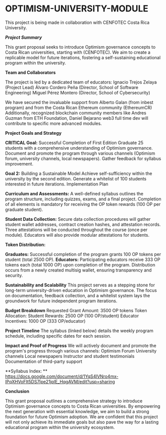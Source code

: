 # OPTIMISM-UNIVERSITY-MODULE
This project is being made in collaboration with CENFOTEC Costa Rica University.

***Project Summary***

This grant proposal seeks to introduce Optimism governance concepts to Costa Rican universities, starting with (CENFOTEC). We aim to create a replicable model for future iterations, fostering a self-sustaining educational program within the university.

**Team and Collaborators**

The project is led by a dedicated team of educators:
Ignacio Trejos Zelaya (Project Lead)
Álvaro Cordero Peña (Director, School of Software Engineering)
Miguel Pérez Montero (Director, School of Cybersecurity)

We have secured the invaluable support from Alberto Galan (from inbest program) and from the Costa Rican Ethereum community (EthereumCR) Additionally, recognized blockchain community members like Andres Guzman from ETH Foundation, Daniel Bejarano web3 full time dev will contribute to specific more advanced modules.

**Project Goals and Strategy**

**CRITICAL Goal:** Successful Completion of First Edition
Graduate 25 students with a comprehensive understanding of Optimism governance.
Document and promote the program through various channels (Optimism forum, university channels, local newspapers).
Gather feedback for syllabus improvement.

**Goal 2:** Building a Sustainable Model
Achieve self-sufficiency within the university by the second edition.
Generate a whitelist of 100 students interested in future iterations.
Implementation Plan

**Curriculum and Assessments:** A well-defined syllabus outlines the program structure, including quizzes, exams, and a final project. Completion of all elements is mandatory for receiving the OP token rewards (100 OP per graduate student).

**Student Data Collection:** Secure data collection procedures will gather student wallet addresses, contract creation hashes, and attestation records. Three attestations will be conducted throughout the course (once per module). Educators will also provide modular attestations for students.

**Token Distribution:**

**Graduates:** Successful completion of the program grants 100 OP tokens per student (total 2500 OP).
**Educators:** Participating educators receive 333 OP tokens each (total 1000 OP) upon completion of the program.
Distribution occurs from a newly created multisig wallet, ensuring transparency and security.

**Sustainability and Scalability**
This project serves as a stepping stone for long-term university-driven education in Optimism governance. The focus on documentation, feedback collection, and a whitelist system lays the groundwork for future independent program iterations.

**Budget Breakdown**
Requested Grant Amount: 3500 OP tokens
Token Allocation:
Student Rewards: 2500 OP (100 OP/student)
Educator Incentives: 1000 OP (333 OP/educator)


**Project Timeline**
The syllabus (linked below) details the weekly program schedule, including specific dates for each session.

**Impact and Proof of Progress**
We will actively document and promote the program's progress through various channels:
Optimism Forum
University channels
Local newspapers
Instructor and student testimonials
Documentation of third-party support

**Syllabus Index: **
https://docs.google.com/document/d/1YqS4lVNro4mx-IPqXHVoFIt5DS7Ipe21jplE_HqgAVM/edit?usp=sharing

**Conclusion**

This grant proposal outlines a comprehensive strategy to introduce Optimism governance concepts to Costa Rican universities. By empowering the next generation with essential knowledge, we aim to build a strong foundation for future Optimism adoption. We are confident that this project will not only achieve its immediate goals but also pave the way for a lasting educational program within the university ecosystem.
